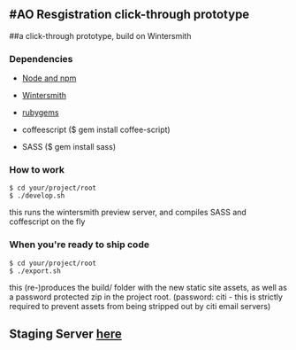 #AO Resgistration click-through prototype
---
##a click-through prototype, build on Wintersmith

### Dependencies

* [Node and npm](http://nodejs.org/download/)
* [Wintersmith](http://jnordberg.github.com/wintersmith/)
* [rubygems](http://docs.rubygems.org/read/chapter/3)
* coffeescript ($ gem install coffee-script)

* SASS ($ gem install sass)

### How to work

	$ cd your/project/root
	$ ./develop.sh

this runs the wintersmith preview server, and compiles SASS and coffescript on the fly

### When you're ready to ship code

	$ cd your/project/root
	$ ./export.sh

this (re-)produces the build/ folder with the new static site assets, as well as a password protected zip in the project root.  (password: citi - this is strictly required to prevent assets from being stripped out by citi email servers)


## Staging Server [here](http://seetheworlddigital.com/bosz/razor/ao-prototype/index.html#)
